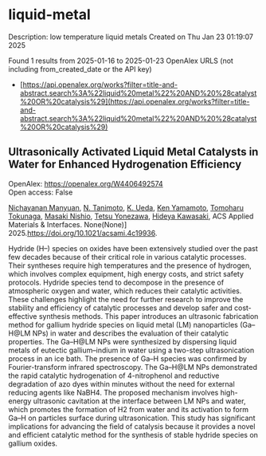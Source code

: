 # liquid-metal
Description: low temperature liquid metals
Created on Thu Jan 23 01:19:07 2025

Found 1 results from 2025-01-16 to 2025-01-23
OpenAlex URLS (not including from_created_date or the API key)
- [https://api.openalex.org/works?filter=title-and-abstract.search%3A%22liquid%20metal%22%20AND%20%28catalyst%20OR%20catalysis%29](https://api.openalex.org/works?filter=title-and-abstract.search%3A%22liquid%20metal%22%20AND%20%28catalyst%20OR%20catalysis%29)

## Ultrasonically Activated Liquid Metal Catalysts in Water for Enhanced Hydrogenation Efficiency   

OpenAlex: https://openalex.org/W4406492574    
Open access: False
    
[Nichayanan Manyuan](https://openalex.org/A5020622642), [N. Tanimoto](https://openalex.org/A5040461779), [K. Ueda](https://openalex.org/A5001294972), [Ken Yamamoto](https://openalex.org/A5038664065), [Tomoharu Tokunaga](https://openalex.org/A5024166630), [Masaki Nishio](https://openalex.org/A5113943814), [Tetsu Yonezawa](https://openalex.org/A5065530384), [Hideya Kawasaki](https://openalex.org/A5021550995), ACS Applied Materials & Interfaces. None(None)] 2025.https://doi.org/10.1021/acsami.4c19936.
    
Hydride (H–) species on oxides have been extensively studied over the past few decades because of their critical role in various catalytic processes. Their syntheses require high temperatures and the presence of hydrogen, which involves complex equipment, high energy costs, and strict safety protocols. Hydride species tend to decompose in the presence of atmospheric oxygen and water, which reduces their catalytic activities. These challenges highlight the need for further research to improve the stability and efficiency of catalytic processes and develop safer and cost-effective synthesis methods. This paper introduces an ultrasonic fabrication method for gallium hydride species on liquid metal (LM) nanoparticles (Ga–H@LM NPs) in water and describes the evaluation of their catalytic properties. The Ga–H@LM NPs were synthesized by dispersing liquid metals of eutectic gallium–indium in water using a two-step ultrasonication process in an ice bath. The presence of Ga–H species was confirmed by Fourier-transform infrared spectroscopy. The Ga–H@LM NPs demonstrated the rapid catalytic hydrogenation of 4-nitrophenol and reductive degradation of azo dyes within minutes without the need for external reducing agents like NaBH4. The proposed mechanism involves high-energy ultrasonic cavitation at the interface between LM NPs and water, which promotes the formation of H2 from water and its activation to form Ga–H on particles surface during ultrasonication. This study has significant implications for advancing the field of catalysis because it provides a novel and efficient catalytic method for the synthesis of stable hydride species on gallium oxides.    

    
